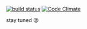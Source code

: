 [![build status](https://circleci.com/gh/18F/crime-data-explorer/tree/master.svg?style=svg)](https://circleci.com/gh/18F/crime-data-explorer/tree/master) [![Code Climate](https://codeclimate.com/github/18F/crime-data-explorer/badges/gpa.svg)](https://codeclimate.com/github/18F/crime-data-explorer)

stay tuned 😜
